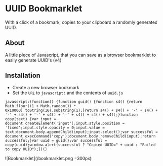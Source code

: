 # UUID Bookmarklet
With a click of a bookmark, copies to your clipboard a randomly generated UUID.

## About
A little piece of Javascript, that you can save as a browser bookmarklet to easily generate UUID's (v4)

## Installation
- Create a new browser bookmark
- Set the `URL` to `javascript:` and the contents of `uuid.js`
``` 
javascript:(function() {function guid() {function s4() {return Math.floor((1 + Math.random()) * 0x10000).toString(16).substring(1);}return s4() + s4() + '-' + s4() + '-' + s4() + '-' + s4() + '-' + s4() + s4() + s4();}function copy(text) {var input = document.createElement('input');input.style.position = 'fixed';input.style.opacity = 0;input.value = text;document.body.appendChild(input);input.select();var successful = document.execCommand('copy');document.body.removeChild(input);return successful;}var uuid = guid();var successful = copy(uuid);window.alert(successful ? "Copied UUID=" + uuid : "Failed to copy UUID");})()
```
![Bookmarklet](/bookmarklet.png =300px)
